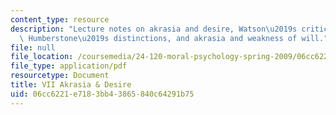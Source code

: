```yaml
---
content_type: resource
description: "Lecture notes on akrasia and desire, Watson\u2019s criticisms of Davidson,\
  \ Humberstone\u2019s distinctions, and akrasia and weakness of will."
file: null
file_location: /coursemedia/24-120-moral-psychology-spring-2009/06cc6221e7183bb43865840c64291b75_MIT24_120s09_lec07.pdf
file_type: application/pdf
resourcetype: Document
title: VII Akrasia & Desire
uid: 06cc6221-e718-3bb4-3865-840c64291b75
---
```

